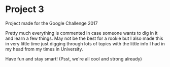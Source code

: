 # Project 3

Project made for the Google Challenge 2017

Pretty much everything is commented in case someone wants to dig in it and learn a few things. May not be the best for a rookie but I also made this in very little time just digging through lots of topics with the little info I had in my head from my times in University.

Have fun and stay smart! (Psst, we're all cool and strong already)
